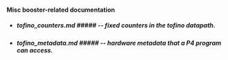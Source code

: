 #### Misc booster-related documentation ####

- ##### tofino_counters.md ##### -- fixed counters in the tofino datapath.
- ##### tofino_metadata.md ##### -- hardware metadata that a P4 program can access. 

